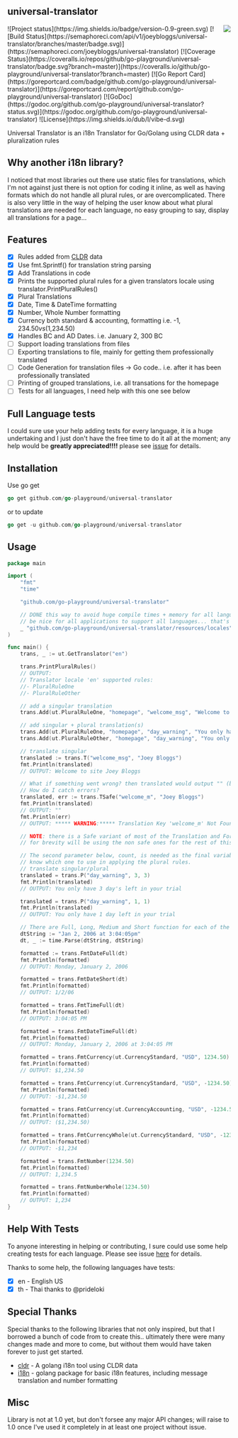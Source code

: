 ## universal-translator
<img align="right" src="https://raw.githubusercontent.com/go-playground/universal-translator/master/logo.png">
![Project status](https://img.shields.io/badge/version-0.9-green.svg)
[![Build Status](https://semaphoreci.com/api/v1/joeybloggs/universal-translator/branches/master/badge.svg)](https://semaphoreci.com/joeybloggs/universal-translator)
[![Coverage Status](https://coveralls.io/repos/github/go-playground/universal-translator/badge.svg?branch=master)](https://coveralls.io/github/go-playground/universal-translator?branch=master)
[![Go Report Card](https://goreportcard.com/badge/github.com/go-playground/universal-translator)](https://goreportcard.com/report/github.com/go-playground/universal-translator)
[![GoDoc](https://godoc.org/github.com/go-playground/universal-translator?status.svg)](https://godoc.org/github.com/go-playground/universal-translator)
![License](https://img.shields.io/dub/l/vibe-d.svg)

Universal Translator is an i18n Translator for Go/Golang using CLDR data + pluralization rules

Why another i18n library?
--------------------------
I noticed that most libraries out there use static files for translations, which I'm not against just there is not option for coding it inline, 
as well as having formats which do not handle all plural rules, or are overcomplicated. There is also very little in the way of helping the user
know about what plural translations are needed for each language, no easy grouping to say, display all translations for a page...

Features
--------
- [x] Rules added from [CLDR](http://cldr.unicode.org/index/downloads) data
- [x] Use fmt.Sprintf() for translation string parsing
- [x] Add Translations in code
- [x] Prints the supported plural rules for a given translators locale using translator.PrintPluralRules()
- [x] Plural Translations
- [x] Date, Time & DateTime formatting
- [x] Number, Whole Number formatting
- [x] Currency both standard & accounting, formatting i.e. -$1,234.50 vs ($1,234.50)
- [x] Handles BC and AD Dates. i.e. January 2, 300 BC
- [ ] Support loading translations from files
- [ ] Exporting translations to file, mainly for getting them professionally translated
- [ ] Code Generation for translation files -> Go code.. i.e. after it has been professionally translated
- [ ] Printing of grouped translations, i.e. all transations for the homepage
- [ ] Tests for all languages, I need help with this one see below

Full Language tests
--------------------
I could sure use your help adding tests for every language, it is a huge undertaking and I just don't have the free time to do it all at the moment;
any help would be **greatly appreciated!!!!** please see [issue](https://github.com/go-playground/universal-translator/issues/1) for details.

Installation
-----------

Use go get 

```go
go get github.com/go-playground/universal-translator
``` 

or to update

```go
go get -u github.com/go-playground/universal-translator
``` 

Usage
-------
```go
package main

import (
	"fmt"
	"time"

	"github.com/go-playground/universal-translator"

	// DONE this way to avoid huge compile times + memory for all languages, although it would
	// be nice for all applications to support all languages... that's not reality
	_ "github.com/go-playground/universal-translator/resources/locales"
)

func main() {
	trans, _ := ut.GetTranslator("en")

	trans.PrintPluralRules()
	// OUTPUT:
	// Translator locale 'en' supported rules:
	//- PluralRuleOne
	//- PluralRuleOther

	// add a singular translation
	trans.Add(ut.PluralRuleOne, "homepage", "welcome_msg", "Welcome to site %s")

	// add singular + plural translation(s)
	trans.Add(ut.PluralRuleOne, "homepage", "day_warning", "You only have %d day left in your trial")
	trans.Add(ut.PluralRuleOther, "homepage", "day_warning", "You only have %d day's left in your trial")

	// translate singular
	translated := trans.T("welcome_msg", "Joey Bloggs")
	fmt.Println(translated)
	// OUTPUT: Welcome to site Joey Bloggs

	// What if something went wrong? then translated would output "" (blank)
	// How do I catch errors?
	translated, err := trans.TSafe("welcome_m", "Joey Bloggs")
	fmt.Println(translated)
	// OUTPUT: ""
	fmt.Println(err)
	// OUTPUT: ***** WARNING:***** Translation Key 'welcome_m' Not Found

	// NOTE: there is a Safe variant of most of the Translation and Formatting functions if you need them,
	// for brevity will be using the non safe ones for the rest of this example

	// The second parameter below, count, is needed as the final variable is a varadic and would not
	// know which one to use in applying the plural rules.
	// translate singular/plural
	translated = trans.P("day_warning", 3, 3)
	fmt.Println(translated)
	// OUTPUT: You only have 3 day's left in your trial

	translated = trans.P("day_warning", 1, 1)
	fmt.Println(translated)
	// OUTPUT: You only have 1 day left in your trial

	// There are Full, Long, Medium and Short function for each of the following
	dtString := "Jan 2, 2006 at 3:04:05pm"
	dt, _ := time.Parse(dtString, dtString)

	formatted := trans.FmtDateFull(dt)
	fmt.Println(formatted)
	// OUTPUT: Monday, January 2, 2006

	formatted = trans.FmtDateShort(dt)
	fmt.Println(formatted)
	// OUTPUT: 1/2/06

	formatted = trans.FmtTimeFull(dt)
	fmt.Println(formatted)
	// OUTPUT: 3:04:05 PM

	formatted = trans.FmtDateTimeFull(dt)
	fmt.Println(formatted)
	// OUTPUT: Monday, January 2, 2006 at 3:04:05 PM

	formatted = trans.FmtCurrency(ut.CurrencyStandard, "USD", 1234.50)
	fmt.Println(formatted)
	// OUTPUT: $1,234.50

	formatted = trans.FmtCurrency(ut.CurrencyStandard, "USD", -1234.50)
	fmt.Println(formatted)
	// OUTPUT: -$1,234.50

	formatted = trans.FmtCurrency(ut.CurrencyAccounting, "USD", -1234.50)
	fmt.Println(formatted)
	// OUTPUT: ($1,234.50)

	formatted = trans.FmtCurrencyWhole(ut.CurrencyStandard, "USD", -1234.50)
	fmt.Println(formatted)
	// OUTPUT: -$1,234

	formatted = trans.FmtNumber(1234.50)
	fmt.Println(formatted)
	// OUTPUT: 1,234.5

	formatted = trans.FmtNumberWhole(1234.50)
	fmt.Println(formatted)
	// OUTPUT: 1,234
}
```

Help With Tests
---------------
To anyone interesting in helping or contributing, I sure could use some help creating tests for each language.
Please see issue [here](https://github.com/go-playground/universal-translator/issues/1) for details.

Thanks to some help, the following languages have tests:

- [x] en - English US
- [x] th - Thai thanks to @prideloki

Special Thanks
--------------
Special thanks to the following libraries that not only inspired, but that I borrowed a bunch of code from to create this.. ultimately there were many changes made and more to come, but without them would have taken forever to just get started.
* [cldr](https://github.com/theplant/cldr) - A golang i18n tool using CLDR data
* [i18n](https://github.com/vube/i18n) - golang package for basic i18n features, including message translation and number formatting

Misc
-------
Library is not at 1.0 yet, but don't forsee any major API changes; will raise to 1.0 once I've used it completely in at least one project without issue.
